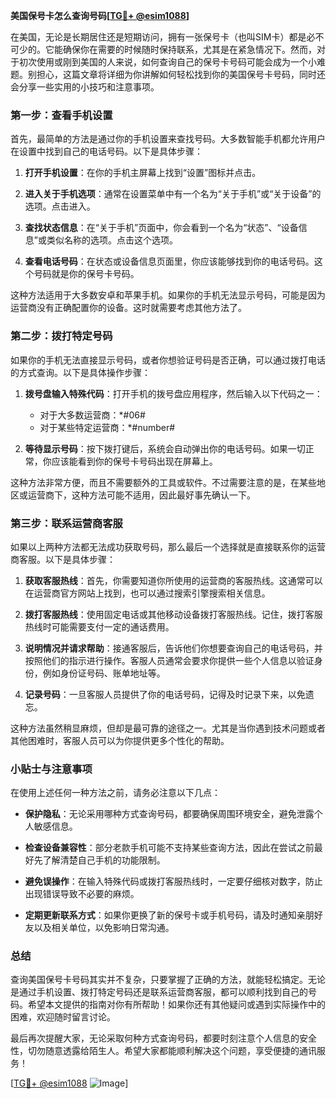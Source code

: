 **美国保号卡怎么查询号码[[TG💪+ @esim1088](https://t.me/s/esim1088)]**

在美国，无论是长期居住还是短期访问，拥有一张保号卡（也叫SIM卡）都是必不可少的。它能确保你在需要的时候随时保持联系，尤其是在紧急情况下。然而，对于初次使用或刚到美国的人来说，如何查询自己的保号卡号码可能会成为一个小难题。别担心，这篇文章将详细为你讲解如何轻松找到你的美国保号卡号码，同时还会分享一些实用的小技巧和注意事项。

### 第一步：查看手机设置

首先，最简单的方法是通过你的手机设置来查找号码。大多数智能手机都允许用户在设置中找到自己的电话号码。以下是具体步骤：

1. **打开手机设置**：在你的手机主屏幕上找到“设置”图标并点击。
   
2. **进入关于手机选项**：通常在设置菜单中有一个名为“关于手机”或“关于设备”的选项。点击进入。

3. **查找状态信息**：在“关于手机”页面中，你会看到一个名为“状态”、“设备信息”或类似名称的选项。点击这个选项。

4. **查看电话号码**：在状态或设备信息页面里，你应该能够找到你的电话号码。这个号码就是你的保号卡号码。

这种方法适用于大多数安卓和苹果手机。如果你的手机无法显示号码，可能是因为运营商没有正确配置你的设备。这时就需要考虑其他方法了。

### 第二步：拨打特定号码

如果你的手机无法直接显示号码，或者你想验证号码是否正确，可以通过拨打电话的方式查询。以下是具体操作步骤：

1. **拨号盘输入特殊代码**：打开手机的拨号盘应用程序，然后输入以下代码之一：
   - 对于大多数运营商：*#06#
   - 对于某些特定运营商：*#number#

2. **等待显示号码**：按下拨打键后，系统会自动弹出你的电话号码。如果一切正常，你应该能看到你的保号卡号码出现在屏幕上。

这种方法非常方便，而且不需要额外的工具或软件。不过需要注意的是，在某些地区或运营商下，这种方法可能不适用，因此最好事先确认一下。

### 第三步：联系运营商客服

如果以上两种方法都无法成功获取号码，那么最后一个选择就是直接联系你的运营商客服。以下是具体步骤：

1. **获取客服热线**：首先，你需要知道你所使用的运营商的客服热线。这通常可以在运营商官方网站上找到，也可以通过搜索引擎搜索相关信息。

2. **拨打客服热线**：使用固定电话或其他移动设备拨打客服热线。记住，拨打客服热线时可能需要支付一定的通话费用。

3. **说明情况并请求帮助**：接通客服后，告诉他们你想要查询自己的电话号码，并按照他们的指示进行操作。客服人员通常会要求你提供一些个人信息以验证身份，例如身份证号码、账单地址等。

4. **记录号码**：一旦客服人员提供了你的电话号码，记得及时记录下来，以免遗忘。

这种方法虽然稍显麻烦，但却是最可靠的途径之一。尤其是当你遇到技术问题或者其他困难时，客服人员可以为你提供更多个性化的帮助。

### 小贴士与注意事项

在使用上述任何一种方法之前，请务必注意以下几点：

- **保护隐私**：无论采用哪种方式查询号码，都要确保周围环境安全，避免泄露个人敏感信息。
  
- **检查设备兼容性**：部分老款手机可能不支持某些查询方法，因此在尝试之前最好先了解清楚自己手机的功能限制。

- **避免误操作**：在输入特殊代码或拨打客服热线时，一定要仔细核对数字，防止出现错误导致不必要的麻烦。

- **定期更新联系方式**：如果你更换了新的保号卡或手机号码，请及时通知亲朋好友以及相关单位，以免影响日常沟通。

### 总结

查询美国保号卡号码其实并不复杂，只要掌握了正确的方法，就能轻松搞定。无论是通过手机设置、拨打特定号码还是联系运营商客服，都可以顺利找到自己的号码。希望本文提供的指南对你有所帮助！如果你还有其他疑问或遇到实际操作中的困难，欢迎随时留言讨论。

最后再次提醒大家，无论采取何种方式查询号码，都要时刻注意个人信息的安全性，切勿随意透露给陌生人。希望大家都能顺利解决这个问题，享受便捷的通讯服务！

[[TG💪+ @esim1088](https://t.me/s/esim1088) ![Image](https://i.postimg.cc/4NQfJmqS/Snipaste-2025-05-13-00-14-12.png)]